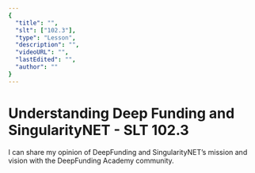 ```yaml
---
{
  "title": "",
  "slt": ["102.3"],
  "type": "Lesson",
  "description": "",
  "videoURL": "",
  "lastEdited": "",
  "author": ""
}
---
```


# Understanding Deep Funding and SingularityNET - SLT 102.3

I can share my opinion of DeepFunding and SingularityNET’s mission and vision with the DeepFunding Academy community.